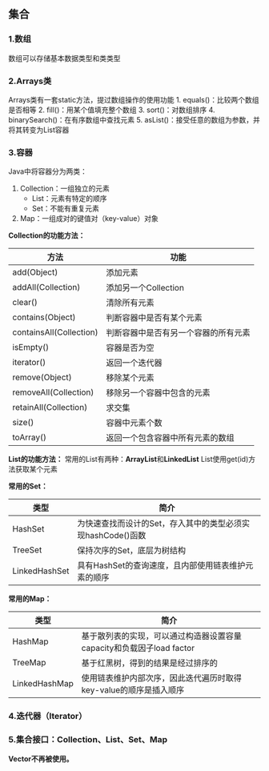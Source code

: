 ## 集合
### 1.数组
数组可以存储基本数据类型和类类型
### 2.Arrays类
Arrays类有一套static方法，提过数组操作的使用功能
		1. equals()：比较两个数组是否相等
		2. fill()：用某个值填充整个数组
		3. sort()：对数组排序
		4. binarySearch()：在有序数组中查找元素
		5. asList()：接受任意的数组为参数，并将其转变为List容器

### 3.容器
Java中将容器分为两类：
1. Collection：一组独立的元素
	- List：元素有特定的顺序
	- Set：不能有重复元素
2. Map：一组成对的键值对（key-value）对象

**Collection的功能方法：**

|方法|功能|
|----|--------|
|add(Object)|添加元素|
|addAll(Collection)|添加另一个Collection|
|clear()|清除所有元素|
|contains(Object)|判断容器中是否有某个元素|
|containsAll(Collection)|判断容器中是否有另一个容器的所有元素|
|isEmpty()|容器是否为空|
|iterator()|返回一个迭代器|
|remove(Object)|移除某个元素|
|removeAll(Collection)|移除另一个容器中包含的元素|
|retainAll(Collection)|求交集|
|size()|容器中元素个数|
|toArray()|返回一个包含容器中所有元素的数组|

**List的功能方法：**
常用的List有两种：**ArrayList**和**LinkedList**
List使用get(id)方法获取某个元素

**常用的Set：**

|类型|简介|
|----|----|
|HashSet|为快速查找而设计的Set，存入其中的类型必须实现hashCode()函数|
|TreeSet|保持次序的Set，底层为树结构|
|LinkedHashSet|具有HashSet的查询速度，且内部使用链表维护元素的顺序|

**常用的Map：**

|类型|简介|
|---|---|
|HashMap|基于散列表的实现，可以通过构造器设置容量capacity和负载因子load factor|
|TreeMap|基于红黑树，得到的结果是经过排序的|
|LinkedHashMap|使用链表维护内部次序，因此迭代遍历时取得key-value的顺序是插入顺序|

### 4.迭代器（Iterator）
### 5.集合接口：Collection、List、Set、Map
**Vector不再被使用。**

